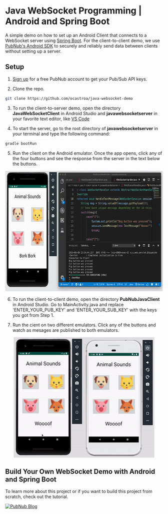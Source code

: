 
# Java WebSocket Programming | Android and Spring Boot

A simple demo on how to set up an Android Client that connects to a WebSocket server using [Spring Boot](https://spring.io/projects/spring-boot). For the client-to-client demo, we use [PubNub's Android SDK](https://www.pubnub.com/docs/android-java/pubnub-java-sdk) to securely and reliably send data between clients without setting up a server.

## Setup
1) [Sign up](https://admin.pubnub.com/) for a free PubNub account to get your Pub/Sub API keys.

2) Clone the repo.
```bash
git clone https://github.com/ocastroa/java-websocket-demo
```
3) To run the client-to-server demo, open the directory **JavaWebSocketClient** in Android Studio and **javawebsocketserver** in your favorite text editor, like [VS Code](https://code.visualstudio.com/download) 

4) To start the server, go to the root directory of **javawebsocketserver** in your terminal and type the following command:
```bash
gradle bootRun
```
5) Run the client on the Android emulator. Once the app opens, click any of the four buttons and see the response from the server in the text below the buttons.

<p align="center">
  <img src="./media/client_server_screenshot.png" alt="Screenshot of client-to-server demo" width="730" height="385" />
</p>

6) To run the client-to-client demo, open the directory **PubNubJavaClient** in Android Studio. Go to MainActivity.java and replace 'ENTER_YOUR_PUB_KEY' and 'ENTER_YOUR_SUB_KEY' with the keys you got from Step 1.

7) Run the cient on two different emulators. Click any of the buttons and watch as mesages are published to both emulators.

<p align="center">
  <img src="./media/client_to_client.gif" alt="Screenshot of client-to-server demo" width="450" height="385"/>
</p>


## Build Your Own WebSocket Demo with Android and Spring Boot

To learn more about this project or if you want to build this project from scratch, check out the tutorial.

  <a href="https://www.pubnub.com/blog/java-websocket-programming-with-android-and-spring-boot/?devrel_gh=java-websocket-demo">
    <img alt="PubNub Blog" src="https://i.imgur.com/aJ927CO.png" width=260 height=98/>
  </a>
